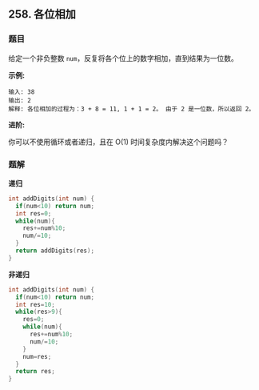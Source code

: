 ## 258. 各位相加

### 题目

给定一个非负整数 `num`，反复将各个位上的数字相加，直到结果为一位数。

**示例:**

```
输入: 38
输出: 2 
解释: 各位相加的过程为：3 + 8 = 11, 1 + 1 = 2。 由于 2 是一位数，所以返回 2。
```

**进阶:**

你可以不使用循环或者递归，且在 O(1) 时间复杂度内解决这个问题吗？

### 题解

**递归**

```cpp
int addDigits(int num) {
  if(num<10) return num;
  int res=0;
  while(num){
    res+=num%10;
    num/=10;
  }
  return addDigits(res);
}
```

**非递归**

```cpp
int addDigits(int num) {
  if(num<10) return num;
  int res=10;
  while(res>9){
    res=0;
    while(num){
      res+=num%10;
      num/=10;
    }
    num=res;
  }
  return res;
}
```